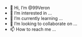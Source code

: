 - 👋 Hi, I’m @99Veron
- 👀 I’m interested in ...
- 🌱 I’m currently learning ...
- 💞️ I’m looking to collaborate on ...
- 📫 How to reach me ...

<!---
99Veron/99Veron is a ✨ special ✨ repository because its `README.md` (this file) appears on your GitHub profile.
You can click the Preview link to take a look at your changes.
--->
